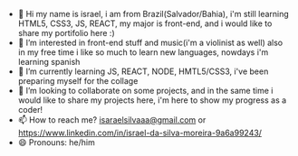 - 👋 Hi my name is israel, i am from Brazil(Salvador/Bahia), i'm still learning HTML5, CSS3, JS, REACT, my major is front-end, and i would like to share my portifolio here :)
- 👀 I’m interested in front-end stuff and music(i'm a violinist as well) also in my free time i like so much to learn new languages, nowdays i'm learning spanish
- 🌱 I’m currently learning JS, REACT, NODE, HMTL5/CSS3, i've been preparing myself for the collage 
- 💞️ I’m looking to collaborate on some projects, and in the same time i would like to share my projects here, i'm here to show my progress as a coder!
- 📫 How to reach me? isaraelsilvaaa@gmail.com or https://www.linkedin.com/in/israel-da-silva-moreira-9a6a99243/
- 😄 Pronouns: he/him


<!---
Kburial/Kburial is a ✨ special ✨ repository because its `README.md` (this file) appears on your GitHub profile.
You can click the Preview link to take a look at your changes.
--->
